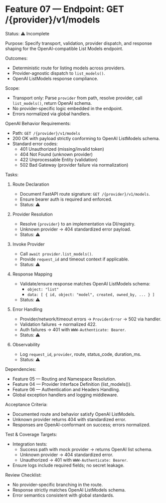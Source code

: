 # Feature 07 — Endpoint: GET /{provider}/v1/models

Status: ⚠️ Incomplete

Purpose:
Specify transport, validation, provider dispatch, and response shaping for the OpenAI-compatible List Models endpoint.

Outcomes:
- Deterministic route for listing models across providers.
- Provider-agnostic dispatch to `list_models()`.
- OpenAI ListModels response compliance.

Scope:
- Transport only: Parse `provider` from path, resolve provider, call `list_models()`, return OpenAI schema.
- No provider-specific logic embedded in the endpoint.
- Errors normalized via global handlers.

OpenAI Behavior Requirements:
- Path: `GET /{provider}/v1/models`
- 200 OK with payload strictly conforming to OpenAI ListModels schema.
- Standard error codes:
  - 401 Unauthorized (missing/invalid token)
  - 404 Not Found (unknown provider)
  - 422 Unprocessable Entity (validation)
  - 502 Bad Gateway (provider failure via normalization)

Tasks:
1. Route Declaration
   - Document FastAPI route signature: `GET /{provider}/v1/models`.
   - Ensure bearer auth is required and enforced.
   - Status: ⚠️

2. Provider Resolution
   - Resolve `{provider}` to an implementation via DI/registry.
   - Unknown provider → 404 standardized error payload.
   - Status: ⚠️

3. Invoke Provider
   - Call `await provider.list_models()`.
   - Provide `request_id` and timeout context if applicable.
   - Status: ⚠️

4. Response Mapping
   - Validate/ensure response matches OpenAI ListModels schema:
     - `object: "list"`
     - `data: [ { id, object: "model", created, owned_by, ... } ]`
   - Status: ⚠️

5. Error Handling
   - Provider/network/timeout errors → `ProviderError` → 502 via handler.
   - Validation failures → normalized 422.
   - Auth failures → 401 with `WWW-Authenticate: Bearer`.
   - Status: ⚠️

6. Observability
   - Log `request_id`, `provider`, route, status_code, duration_ms.
   - Status: ⚠️

Dependencies:
- Feature 05 — Routing and Namespace Resolution.
- Feature 04 — Provider Interface Definition (list_models()).
- Feature 06 — Authentication and Headers Handling.
- Global exception handlers and logging middleware.

Acceptance Criteria:
- Documented route and behavior satisfy OpenAI ListModels.
- Unknown provider returns 404 with standardized error.
- Responses are OpenAI-conformant on success; errors normalized.

Test & Coverage Targets:
- Integration tests:
  - Success path with mock provider → returns OpenAI list schema.
  - Unknown provider → 404 standardized error.
  - Unauthorized → 401 with `WWW-Authenticate: Bearer`.
- Ensure logs include required fields; no secret leakage.

Review Checklist:
- No provider-specific branching in the route.
- Response strictly matches OpenAI ListModels schema.
- Error semantics consistent with global standards.
